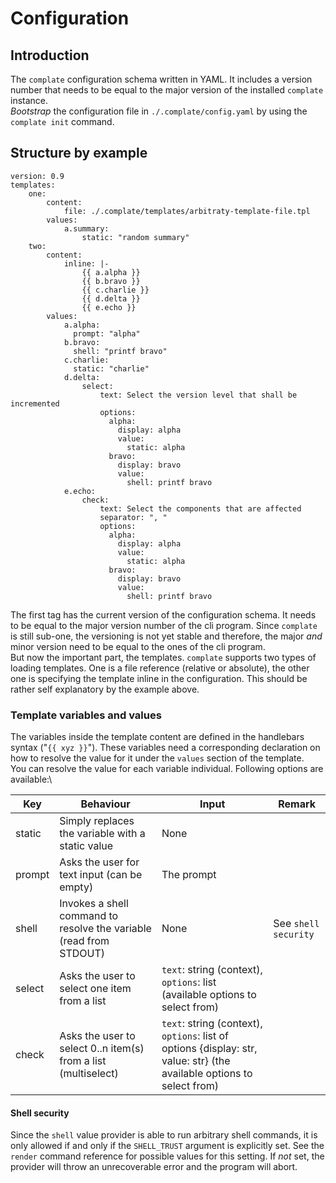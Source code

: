 # Configuration

## Introduction

The `complate` configuration schema written in YAML. It includes a version number that needs to be equal to the major version of the installed `complate` instance.\
*Bootstrap* the configuration file in `./.complate/config.yaml` by using the `complate init` command.

## Structure by example

```
version: 0.9
templates:
    one:
        content:
            file: ./.complate/templates/arbitraty-template-file.tpl
        values:
            a.summary:
                static: "random summary"
    two:
        content:
            inline: |-
                {{ a.alpha }}
                {{ b.bravo }}
                {{ c.charlie }}
                {{ d.delta }}
                {{ e.echo }}
        values:
            a.alpha:
              prompt: "alpha"
            b.bravo:
              shell: "printf bravo"
            c.charlie:
              static: "charlie"
            d.delta:
                select:
                    text: Select the version level that shall be incremented
                    options:
                      alpha:
                        display: alpha
                        value:
                          static: alpha
                      bravo:
                        display: bravo
                        value:
                          shell: printf bravo
            e.echo:
                check:
                    text: Select the components that are affected
                    separator: ", "
                    options:
                      alpha:
                        display: alpha
                        value:
                          static: alpha
                      bravo:
                        display: bravo
                        value:
                          shell: printf bravo

```

The first tag has the current version of the configuration schema. It needs to be equal to the major version number of the cli program. Since `complate` is still sub-one, the versioning is not yet stable and therefore, the major *and* minor version need to be equal to the ones of the cli program.\
But now the important part, the templates. `complate` supports two types of loading templates. One is a file reference (relative or absolute), the other one is specifying the template inline in the configuration. This should be rather self explanatory by the example above.

### Template variables and values

The variables inside the template content are defined in the handlebars syntax ("`{{ xyz }}`"). These variables need a corresponding declaration on how to resolve the value for it under the `values` section of the template.\
You can resolve the value for each variable individual. Following options are available:\

| Key | Behaviour | Input | Remark |
|--- |--- |--- |--- |
|static|Simply replaces the variable with a static value |None||
|prompt|Asks the user for text input (can be empty)|The prompt||
|shell|Invokes a shell command to resolve the variable (read from STDOUT)|None|See `shell security`|
|select|Asks the user to select one item from a list|`text`: string (context), `options`: list (available options to select from)||
|check|Asks the user to select 0..n item(s) from a list (multiselect)|`text`: string (context), `options`: list of options {display: str, value: str} (the available options to select from)||

#### Shell security

Since the `shell` value provider is able to run arbitrary shell commands, it is only allowed if and only if the `SHELL_TRUST` argument is explicitly set. See the `render` command reference for possible values for this setting. If *not* set, the provider will throw an unrecoverable error and the program will abort.
